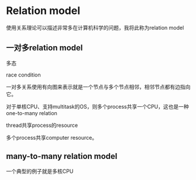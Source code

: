 # Relation model

使用关系理论可以描述非常多在计算机科学的问题，我将此称为relation model

## 一对多relation model

多态

race condition

一对多关系使用有向图来表示就是一个节点与多个节点相邻，相邻节点都有边指向它。

对于单核CPU、支持multitask的OS，则多个process共享一个CPU，这也是一种one-to-many relation

thread共享process的resource

多个process共享computer resource。

## many-to-many relation model

一个典型的例子就是多核CPU